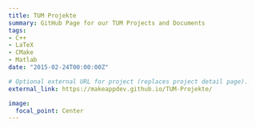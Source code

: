 ```yaml
---
title: TUM Projekte
summary: GitHub Page for our TUM Projects and Documents
tags:
- C++
- LaTeX
- CMake
- Matlab
date: "2015-02-24T00:00:00Z"

# Optional external URL for project (replaces project detail page).
external_link: https://makeappdev.github.io/TUM-Projekte/

image:
  focal_point: Center
---
```

